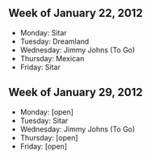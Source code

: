 ## Week of January 22, 2012

* Monday: Sitar
* Tuesday: Dreamland
* Wednesday: Jimmy Johns (To Go)
* Thursday: Mexican
* Friday: Sitar

## Week of January 29, 2012

* Monday: [open]
* Tuesday: Sitar 
* Wednesday: Jimmy Johns (To Go)
* Thursday: [open]
* Friday: [open]